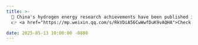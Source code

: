 ```yaml
---
title: >-  
  📌 China's hydrogen energy research achievements have been published in Nature Communications again!  
  👉 <a href="https://mp.weixin.qq.com/s/RkVDiA56CwWwfDuK9vAQHA">Check it out<i class="fas fa-angle-double-right"></i></a>  

date: 2025-05-13 10:00:00 -0800  
---
```


